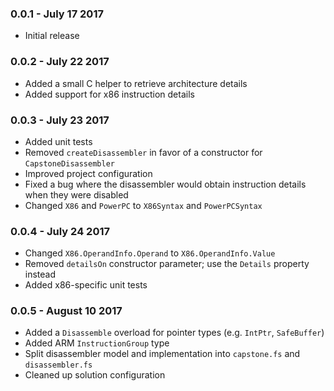 ### 0.0.1 - July 17 2017
* Initial release

### 0.0.2 - July 22 2017
* Added a small C helper to retrieve architecture details
* Added support for x86 instruction details

### 0.0.3 - July 23 2017
* Added unit tests
* Removed `createDisassembler` in favor of a constructor for `CapstoneDisassembler`
* Improved project configuration
* Fixed a bug where the disassembler would obtain instruction details when they were disabled
* Changed `X86` and `PowerPC` to `X86Syntax` and `PowerPCSyntax`

### 0.0.4 - July 24 2017
* Changed `X86.OperandInfo.Operand` to `X86.OperandInfo.Value`
* Removed `detailsOn` constructor parameter; use the `Details` property instead
* Added x86-specific unit tests

### 0.0.5 - August 10 2017
* Added a `Disassemble` overload for pointer types (e.g. `IntPtr`, `SafeBuffer`)
* Added ARM `InstructionGroup` type
* Split disassembler model and implementation into `capstone.fs` and `disassembler.fs`
* Cleaned up solution configuration
